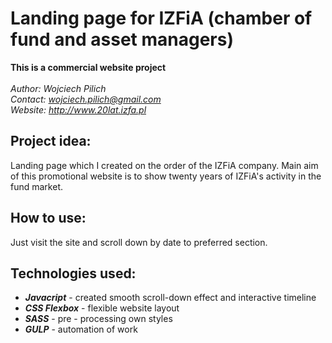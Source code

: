 # Landing page for IZFiA (chamber of fund and asset managers)
**This is a commercial website project** <br><br>
*Author: Wojciech Pilich* <br>
*Contact: wojciech.pilich@gmail.com* <br>
*Website: *http://www.20lat.izfa.pl**

## Project idea:
Landing page which I created on the order of the IZFiA company. Main aim of this promotional website is to show twenty years of IZFiA's activity in the fund market. 

## How to use:
Just visit the site and scroll down by date to preferred section.

## Technologies used:
* __*Javacript*__ - created smooth scroll-down effect and interactive timeline 
* __*CSS Flexbox*__ - flexible website layout
* __*SASS*__ - pre - processing own styles
* __*GULP*__ - automation of work

 
 